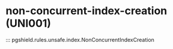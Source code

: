 # non-concurrent-index-creation (UNI001)

::: pgshield.rules.unsafe.index.NonConcurrentIndexCreation

